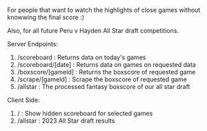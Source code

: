 For people that want to watch the highlights of close games without knowwing the final score :)

Also, for all future Peru v Hayden All Star draft competitions.

Server Endpoints:

1. /scoreboard : Returns data on today's games
2. /scoreboard/[date] : Returns data on games on requested data
3. /boxscore/[gameId] : Returns the boxscore of requested game
4. /scrape/[gameId] : Scrape the boxscore of requested game
5. /allstar : The processed fantasy boxscore of our all star draft

Client Side:

1. / : Show hidden scoreboard for selected games
2. /allstar : 2023 All Star draft results

